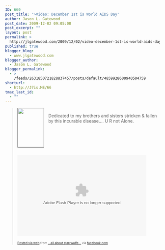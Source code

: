 ```yaml
---
ID: 660
post_title: '>Video: December 1st is World AIDS Day'
author: Jason L. Gatewood
post_date: 2009-12-02 09:05:00
post_excerpt: ""
layout: post
permalink: >
  http://jlgatewood.com/2009/12/02/video-december-1st-is-world-aids-day/
published: true
blogger_blog:
  - www.jlgatewood.com
blogger_author:
  - Jason L. Gatewood
blogger_permalink:
  - >
    /feeds/2631850721828837457/posts/default/4859928600940504759
shorturl:
  - http://J7is.ME/66
tmac_last_id:
  - ""
---
```

><div><div style="clear: left; float: left; margin-bottom: 1em; margin-right: 1em;"><img height="127" src="http://www.jlgatewood.com/wp-content/uploads/2010/10/300px-Red_Ribbon.svg_.jpg" style="border-bottom-style: solid; border-bottom-width: 1px; border-color: initial; border-left-style: solid; border-left-width: 1px; border-right-style: solid; border-right-width: 1px; border-top-style: solid; border-top-width: 1px; vertical-align: bottom;" width="85" /><br /></div><br /><div style="margin-bottom: 0px; margin-left: 0px; margin-right: 0px; margin-top: 0px;">Dedicated to my brothers and sisters stricken & fallen by this incurable disease.... U R not Alone.<br /></div><div style="margin-bottom: 0px; margin-left: 0px; margin-right: 0px; margin-top: 0px;"><br /></div><br /><br /><br /><br /><br /><embed allowfullscreen="true" autoplay="true" flashvars="string_table=http://b.static.ak.fbcdn.net/js_strings.php/t87477/en_US&swf_id=so_112825909942_4b152f2b1a02244cf698d" height="263px" name="so_112825909942_4b152f2b1a02244cf698d" quality="high" src="http://v.vitrue.com/train/srm/player.swf?1247663542&file=http%3A%2F%2Ff.joinred.com%2Fmedia%2Fdownloaded%2F0c5c76df-d8c3-47d6-b8b0-ff593d8f2c9f.original.flv&skin=http%3A%2F%2Fv.vitrue.com%2Ftrain%2Fsrm%2Fnacht-Source3line.swf&autostart=false" type="application/x-shockwave-flash" width="420px" wmode="transparent"></embed>    <br /><div><br /></div></div><a href="http://posterous.com/"><span style="font-size: x-small;">Posted via web</span></a><span style="font-size: x-small;">  from </span><a href="http://starrwulfe.info/december-1st-is-world-aids-day"><span style="font-size: x-small;">...all about starrwulfe...</span></a><span style="font-size: x-small;"> via </span><a href="http://www.facebook.com/jason.gatewood"><span style="font-size: x-small;">facebook.com</span></a>